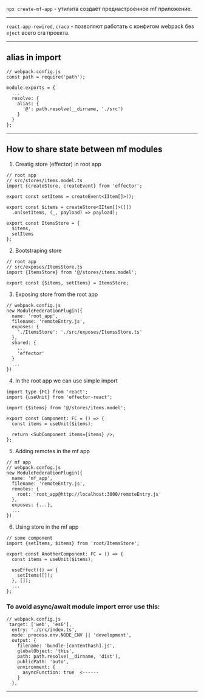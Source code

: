 `npx create-mf-app` - утилита создаёт преднастроенное mf приложение.
___

`react-app-rewired`, `craco` - позволяют работать с конфигом webpack без `eject` всего cra проекта.
___

## alias in import

```
// webpack.config.js
const path = require('path');

module.exports = {
  ...
  resolve: {
    alias: {
      '@': path.resolve(__dirname, './src')
    }
  }
};
```
___

## How to share state between mf modules

1. Creatig store (effector) in root app
```
// root app
// src/stores/items.model.ts
import {createStore, createEvent} from 'effector';

export const setItems = createEvent<IItem[]>();

export const $items = createStore<IItem[]>([])
  .on(setItems, (_, payload) => payload);

export const ItemsStore = {
  $items,
  setItems
};
```
2. Bootstraping store
```
// root app
// src/exposes/ItemsStore.ts
import {ItemsStore} from '@/stores/items.model';

export const {$items, setItems} = ItemsStore;
```
3. Exposing store from the root app
```
// webpack.config.js
new ModuleFederationPlugin({
  name: 'root_app',
  filename: 'remoteEntry.js',
  exposes: {
    './ItemsStore': './src/exposes/ItemssStore.ts'
  },
  shared: {
    ...
    'effector'
  }
  ...
})
```
4. In the root app we can use simple import
```
import type {FC} from 'react';
import {useUnit} from 'effector-react';

import {$items} from '@/stores/items.model';

export const Component: FC = () => {
  const items = useUnit($items);

  return <SubComponent items={items} />;
};
```
5. Adding remotes in the mf app
```
// mf app
// webpack.confog.js
new ModuleFederationPlugin({
  name: 'mf_app',
  filename: 'remoteEntry.js',
  remotes: {
    root: 'root_app@http://localhost:3000/remoteEntry.js'
  },
  exposes: {...},
  ...
})
```
6. Using store in the mf app
```
// some component
import {setItems, $items} from 'root/ItemsStore';

export const AnotherComponent: FC = () => {
  const items = useUnit($items);

  useEffect(() => {
    setItems([]);
  }, []);
  ...
};
```

### To avoid async/await module import error use this:
```
// webpack.config.js
 target: ['web', 'es6'],
  entry: './src/index.ts',
  mode: process.env.NODE_ENV || 'development',
  output: {
    filename: 'bundle-[contenthash].js',
    globalObject: 'this',
    path: path.resolve(__dirname, 'dist'),
    publicPath: 'auto',
    environment: {
      asyncFunction: true  <------
    }
  },
```
___
